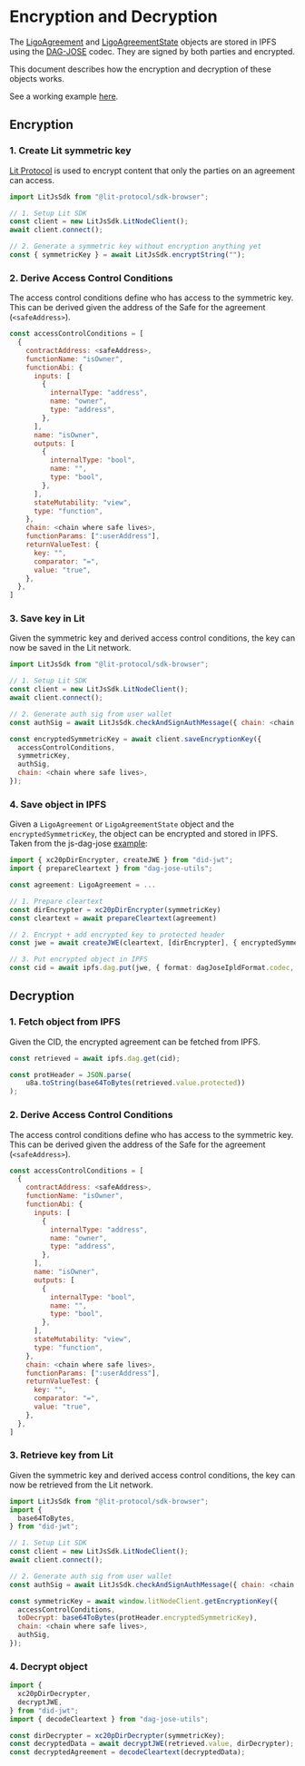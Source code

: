 # Encryption and Decryption
The [LigoAgreement](LigoAgreement.md) and [LigoAgreementState](LigoAgreementState.md) objects are stored in IPFS using the [DAG-JOSE](https://ipld.io/specs/codecs/dag-jose/spec/) codec. They are signed by both parties and encrypted.

This document describes how the encryption and decryption of these objects works.

See a working example [here](https://github.com/Ligo-Protocol/ts-ligo-vocab/blob/main/examples/encryption.mjs).

## Encryption

### 1. Create Lit symmetric key
[Lit Protocol](https://litprotocol.com/) is used to encrypt content that only the parties on an agreement can access.

```javascript
import LitJsSdk from "@lit-protocol/sdk-browser";

// 1. Setup Lit SDK
const client = new LitJsSdk.LitNodeClient();  
await client.connect();

// 2. Generate a symmetric key without encryption anything yet
const { symmetricKey } = await LitJsSdk.encryptString("");
```

### 2. Derive Access Control Conditions
The access control conditions define who has access to the symmetric key. This can be derived given the address of the Safe for the agreement (`<safeAddress>`).

```javascript
const accessControlConditions = [
  {
	contractAddress: <safeAddress>,
	functionName: "isOwner",
	functionAbi: {
	  inputs: [
		{
		  internalType: "address",
		  name: "owner",
		  type: "address",
		},
	  ],
	  name: "isOwner",
	  outputs: [
		{
		  internalType: "bool",
		  name: "",
		  type: "bool",
		},
	  ],
	  stateMutability: "view",
	  type: "function",
	},
	chain: <chain where safe lives>,
	functionParams: [":userAddress"],
	returnValueTest: {
	  key: "",
	  comparator: "=",
	  value: "true",
	},
  },
]
```

### 3. Save key in Lit
Given the symmetric key and derived access control conditions, the key can now be saved in the Lit network.

```javascript
import LitJsSdk from "@lit-protocol/sdk-browser";

// 1. Setup Lit SDK
const client = new LitJsSdk.LitNodeClient();  
await client.connect();

// 2. Generate auth sig from user wallet
const authSig = await LitJsSdk.checkAndSignAuthMessage({ chain: <chain where safe lives> });

const encryptedSymmetricKey = await client.saveEncryptionKey({
  accessControlConditions,
  symmetricKey,
  authSig,
  chain: <chain where safe lives>,
});
```

### 4. Save object in IPFS
Given a `LigoAgreement` or `LigoAgreementState` object and the `encryptedSymmetricKey`, the object can be encrypted and stored in IPFS. Taken from the js-dag-jose [example](https://github.com/ceramicnetwork/js-dag-jose#symmetric-encryption):

```typescript
import { xc20pDirEncrypter, createJWE } from "did-jwt";
import { prepareCleartext } from "dag-jose-utils";

const agreement: LigoAgreement = ...

// 1. Prepare cleartext
const dirEncrypter = xc20pDirEncrypter(symmetricKey)
const cleartext = await prepareCleartext(agreement)

// 2. Encrypt + add encrypted key to protected header
const jwe = await createJWE(cleartext, [dirEncrypter], { encryptedSymmetricKey })

// 3. Put encrypted object in IPFS
const cid = await ipfs.dag.put(jwe, { format: dagJoseIpldFormat.codec, hashAlg: 'sha2-256' })
```


## Decryption
### 1. Fetch object from IPFS
Given the CID, the encrypted agreement can be fetched from IPFS.

```javascript
const retrieved = await ipfs.dag.get(cid);

const protHeader = JSON.parse(
	u8a.toString(base64ToBytes(retrieved.value.protected))
);
```

### 2. Derive Access Control Conditions
The access control conditions define who has access to the symmetric key. This can be derived given the address of the Safe for the agreement (`<safeAddress>`).

```javascript
const accessControlConditions = [
  {
	contractAddress: <safeAddress>,
	functionName: "isOwner",
	functionAbi: {
	  inputs: [
		{
		  internalType: "address",
		  name: "owner",
		  type: "address",
		},
	  ],
	  name: "isOwner",
	  outputs: [
		{
		  internalType: "bool",
		  name: "",
		  type: "bool",
		},
	  ],
	  stateMutability: "view",
	  type: "function",
	},
	chain: <chain where safe lives>,
	functionParams: [":userAddress"],
	returnValueTest: {
	  key: "",
	  comparator: "=",
	  value: "true",
	},
  },
]
```

### 3. Retrieve key from Lit
Given the symmetric key and derived access control conditions, the key can now be retrieved  from the Lit network.

```javascript
import LitJsSdk from "@lit-protocol/sdk-browser";
import {
  base64ToBytes,
} from "did-jwt";

// 1. Setup Lit SDK
const client = new LitJsSdk.LitNodeClient();  
await client.connect();

// 2. Generate auth sig from user wallet
const authSig = await LitJsSdk.checkAndSignAuthMessage({ chain: <chain where safe lives> });

const symmetricKey = await window.litNodeClient.getEncryptionKey({
  accessControlConditions,
  toDecrypt: base64ToBytes(protHeader.encryptedSymmetricKey),
  chain: <chain where safe lives>,
  authSig,
});
```

### 4. Decrypt object
```javascript
import {
  xc20pDirDecrypter,
  decryptJWE,
} from "did-jwt";
import { decodeCleartext } from "dag-jose-utils";

const dirDecrypter = xc20pDirDecrypter(symmetricKey);
const decryptedData = await decryptJWE(retrieved.value, dirDecrypter);
const decryptedAgreement = decodeCleartext(decryptedData);
```